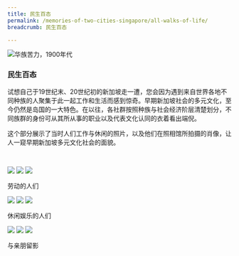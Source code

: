 ```yaml
---
title: 民生百态
permalink: /memories-of-two-cities-singapore/all-walks-of-life/
breadcrumb: 民生百态

---
```


![华族苦力，1900年代](/images/all-walks-of-life/all-walks-of-life-banner.jpg)
### **民生百态**

试想自己于19世纪末、20世纪初的新加坡走一遭，您会因为遇到来自世界各地不同种族的人聚集于此一起工作和生活而感到惊奇。早期新加坡社会的多元文化，至今仍然是岛国的一大特色。在以往，各社群按照种族与社会经济阶层清楚划分，不同族群的身份可从其所从事的职业以及代表文化认同的衣着看出端倪。

这个部分展示了当时人们工作与休闲的照片，以及他们在照相馆所拍摄的肖像，让人一窥早期新加坡多元文化社会的面貌。

<p>&nbsp;</p>

<div class="category-stacked-area">
  
<div class="photo-stacked-wrap">
  <div class="photos">
    <img class="photo-lv-1" src="/images/all-walks-of-life/work-photo-stack-1.png">
    <img class="photo-lv-2" src="/images/all-walks-of-life/work-photo-stack-2.png">
    <img class="photo-lv-3" src="/images/all-walks-of-life/work-photo-stack-3.png">
  </div>
  <p>劳动的人们</p>
  <a class="cover" href="/memories-of-two-cities-singapore/all-walks-of-life/people-at-work"></a>
</div> 
  
<div class="photo-stacked-wrap">
  <div class="photos">
    <img class="photo-lv-1" src="/images/all-walks-of-life/play-photo-stack-1.png">
    <img class="photo-lv-2" src="/images/all-walks-of-life/play-photo-stack-2.png">
    <img class="photo-lv-3" src="/images/all-walks-of-life/play-photo-stack-3.png">
  </div>
  <p>休闲娱乐的人们</p>
  <a class="cover" href="/memories-of-two-cities-singapore/all-walks-of-life/people-at-play/"></a>
</div>

</div>

<div class="category-stacked-area">
  
<div class="photo-stacked-wrap">
  <div class="photos">
    <img class="photo-lv-1" src="/images/all-walks-of-life/family-photo-stack-1.png">
    <img class="photo-lv-2" src="/images/all-walks-of-life/family-photo-stack-2.png">
    <img class="photo-lv-3" src="/images/all-walks-of-life/family-photo-stack-3.png">
  </div>
  <p>与亲朋留影</p>
  <a class="cover" href="/memories-of-two-cities-singapore/all-walks-of-life/with-family-and-friends/"></a>
</div> 

</div>

